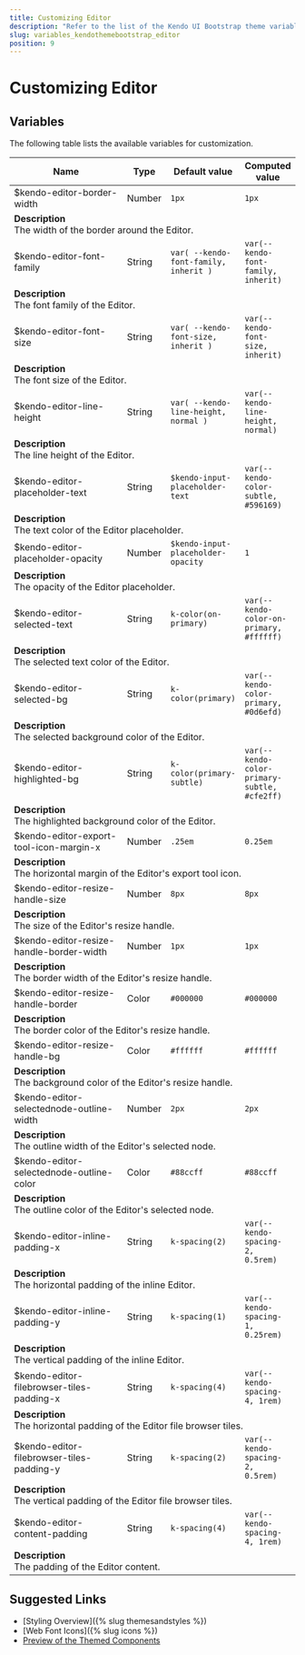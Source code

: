 ```yaml
---
title: Customizing Editor
description: "Refer to the list of the Kendo UI Bootstrap theme variables available for customization."
slug: variables_kendothemebootstrap_editor
position: 9
---
```


# Customizing Editor

## Variables

The following table lists the available variables for customization.

<table class="theme-variables">
    <colgroup>
    <col style="width: 200px; white-space:nowrap;" />
    <col />
    <col />
    <col />
</colgroup>
<thead>
    <tr>
        <th>Name</th>
        <th>Type</th>
        <th>Default value</th>
        <th>Computed value</th>
    </tr>
</thead>
<tbody>
        <tr>
    <td>$kendo-editor-border-width</td>
    <td>Number</td>
    <td><code>1px</code></td>
    <td><code>1px</code></td>
</tr>
<tr>
    <td colspan="4" class="theme-variables-description-container"><div><b>Description</b><div class="theme-variables-description">The width of the border around the Еditor.</div></div>
    </td>
</tr>
<tr>
    <td>$kendo-editor-font-family</td>
    <td>String</td>
    <td><code>var( --kendo-font-family, inherit )</code></td>
    <td><code>var(--kendo-font-family, inherit)</code></td>
</tr>
<tr>
    <td colspan="4" class="theme-variables-description-container"><div><b>Description</b><div class="theme-variables-description">The font family of the Еditor.</div></div>
    </td>
</tr>
<tr>
    <td>$kendo-editor-font-size</td>
    <td>String</td>
    <td><code>var( --kendo-font-size, inherit )</code></td>
    <td><code>var(--kendo-font-size, inherit)</code></td>
</tr>
<tr>
    <td colspan="4" class="theme-variables-description-container"><div><b>Description</b><div class="theme-variables-description">The font size of the Еditor.</div></div>
    </td>
</tr>
<tr>
    <td>$kendo-editor-line-height</td>
    <td>String</td>
    <td><code>var( --kendo-line-height, normal )</code></td>
    <td><code>var(--kendo-line-height, normal)</code></td>
</tr>
<tr>
    <td colspan="4" class="theme-variables-description-container"><div><b>Description</b><div class="theme-variables-description">The line height of the Еditor.</div></div>
    </td>
</tr>
<tr>
    <td>$kendo-editor-placeholder-text</td>
    <td>String</td>
    <td><code>$kendo-input-placeholder-text</code></td>
    <td><code>var(--kendo-color-subtle, #596169)</code></td>
</tr>
<tr>
    <td colspan="4" class="theme-variables-description-container"><div><b>Description</b><div class="theme-variables-description">The text color of the Еditor placeholder.</div></div>
    </td>
</tr>
<tr>
    <td>$kendo-editor-placeholder-opacity</td>
    <td>Number</td>
    <td><code>$kendo-input-placeholder-opacity</code></td>
    <td><code>1</code></td>
</tr>
<tr>
    <td colspan="4" class="theme-variables-description-container"><div><b>Description</b><div class="theme-variables-description">The opacity of the Editor placeholder.</div></div>
    </td>
</tr>
<tr>
    <td>$kendo-editor-selected-text</td>
    <td>String</td>
    <td><code>k-color(on-primary)</code></td>
    <td><code>var(--kendo-color-on-primary, #ffffff)</code></td>
</tr>
<tr>
    <td colspan="4" class="theme-variables-description-container"><div><b>Description</b><div class="theme-variables-description">The selected text color of the Editor.</div></div>
    </td>
</tr>
<tr>
    <td>$kendo-editor-selected-bg</td>
    <td>String</td>
    <td><code>k-color(primary)</code></td>
    <td><code>var(--kendo-color-primary, #0d6efd)</code></td>
</tr>
<tr>
    <td colspan="4" class="theme-variables-description-container"><div><b>Description</b><div class="theme-variables-description">The selected background color of the Editor.</div></div>
    </td>
</tr>
<tr>
    <td>$kendo-editor-highlighted-bg</td>
    <td>String</td>
    <td><code>k-color(primary-subtle)</code></td>
    <td><code>var(--kendo-color-primary-subtle, #cfe2ff)</code></td>
</tr>
<tr>
    <td colspan="4" class="theme-variables-description-container"><div><b>Description</b><div class="theme-variables-description">The highlighted background color of the Editor.</div></div>
    </td>
</tr>
<tr>
    <td>$kendo-editor-export-tool-icon-margin-x</td>
    <td>Number</td>
    <td><code>.25em</code></td>
    <td><code>0.25em</code></td>
</tr>
<tr>
    <td colspan="4" class="theme-variables-description-container"><div><b>Description</b><div class="theme-variables-description">The horizontal margin of the Editor's export tool icon.</div></div>
    </td>
</tr>
<tr>
    <td>$kendo-editor-resize-handle-size</td>
    <td>Number</td>
    <td><code>8px</code></td>
    <td><code>8px</code></td>
</tr>
<tr>
    <td colspan="4" class="theme-variables-description-container"><div><b>Description</b><div class="theme-variables-description">The size of the Editor's resize handle.</div></div>
    </td>
</tr>
<tr>
    <td>$kendo-editor-resize-handle-border-width</td>
    <td>Number</td>
    <td><code>1px</code></td>
    <td><code>1px</code></td>
</tr>
<tr>
    <td colspan="4" class="theme-variables-description-container"><div><b>Description</b><div class="theme-variables-description">The border width of the Editor's resize handle.</div></div>
    </td>
</tr>
<tr>
    <td>$kendo-editor-resize-handle-border</td>
    <td>Color</td>
    <td><span class="color-preview" style="background-color: #000000"></span><code>#000000</code></td>
    <td><span class="color-preview" style="background-color: #000000"></span><code>#000000</code></td>
</tr>
<tr>
    <td colspan="4" class="theme-variables-description-container"><div><b>Description</b><div class="theme-variables-description">The border color of the Editor's resize handle.</div></div>
    </td>
</tr>
<tr>
    <td>$kendo-editor-resize-handle-bg</td>
    <td>Color</td>
    <td><span class="color-preview" style="background-color: #ffffff"></span><code>#ffffff</code></td>
    <td><span class="color-preview" style="background-color: #ffffff"></span><code>#ffffff</code></td>
</tr>
<tr>
    <td colspan="4" class="theme-variables-description-container"><div><b>Description</b><div class="theme-variables-description">The background color of the Editor's resize handle.</div></div>
    </td>
</tr>
<tr>
    <td>$kendo-editor-selectednode-outline-width</td>
    <td>Number</td>
    <td><code>2px</code></td>
    <td><code>2px</code></td>
</tr>
<tr>
    <td colspan="4" class="theme-variables-description-container"><div><b>Description</b><div class="theme-variables-description"> The outline width of the Editor's selected node.</div></div>
    </td>
</tr>
<tr>
    <td>$kendo-editor-selectednode-outline-color</td>
    <td>Color</td>
    <td><span class="color-preview" style="background-color: #88ccff"></span><code>#88ccff</code></td>
    <td><span class="color-preview" style="background-color: #88ccff"></span><code>#88ccff</code></td>
</tr>
<tr>
    <td colspan="4" class="theme-variables-description-container"><div><b>Description</b><div class="theme-variables-description">The outline color of the Editor's selected node.</div></div>
    </td>
</tr>
<tr>
    <td>$kendo-editor-inline-padding-x</td>
    <td>String</td>
    <td><code>k-spacing(2)</code></td>
    <td><code>var(--kendo-spacing-2, 0.5rem)</code></td>
</tr>
<tr>
    <td colspan="4" class="theme-variables-description-container"><div><b>Description</b><div class="theme-variables-description">The horizontal padding of the inline Editor.</div></div>
    </td>
</tr>
<tr>
    <td>$kendo-editor-inline-padding-y</td>
    <td>String</td>
    <td><code>k-spacing(1)</code></td>
    <td><code>var(--kendo-spacing-1, 0.25rem)</code></td>
</tr>
<tr>
    <td colspan="4" class="theme-variables-description-container"><div><b>Description</b><div class="theme-variables-description">The vertical padding of the inline Editor.</div></div>
    </td>
</tr>
<tr>
    <td>$kendo-editor-filebrowser-tiles-padding-x</td>
    <td>String</td>
    <td><code>k-spacing(4)</code></td>
    <td><code>var(--kendo-spacing-4, 1rem)</code></td>
</tr>
<tr>
    <td colspan="4" class="theme-variables-description-container"><div><b>Description</b><div class="theme-variables-description">The horizontal padding of the Editor file browser tiles.</div></div>
    </td>
</tr>
<tr>
    <td>$kendo-editor-filebrowser-tiles-padding-y</td>
    <td>String</td>
    <td><code>k-spacing(2)</code></td>
    <td><code>var(--kendo-spacing-2, 0.5rem)</code></td>
</tr>
<tr>
    <td colspan="4" class="theme-variables-description-container"><div><b>Description</b><div class="theme-variables-description">The vertical padding of the Editor file browser tiles.</div></div>
    </td>
</tr>
<tr>
    <td>$kendo-editor-content-padding</td>
    <td>String</td>
    <td><code>k-spacing(4)</code></td>
    <td><code>var(--kendo-spacing-4, 1rem)</code></td>
</tr>
<tr>
    <td colspan="4" class="theme-variables-description-container"><div><b>Description</b><div class="theme-variables-description">The padding of the Editor content.</div></div>
    </td>
</tr>
</tbody>
</table>

## Suggested Links

* [Styling Overview]({% slug themesandstyles %})
* [Web Font Icons]({% slug icons %})
* [Preview of the Themed Components](../)

